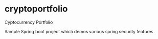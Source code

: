 # cryptoportfolio
Cyptocurrency Portfolio 

Sample Spring boot project which demos various spring security features
